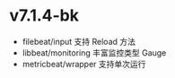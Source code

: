 # v7.1.4-bk

* filebeat/input 支持 Reload 方法
* libbeat/monitoring 丰富监控类型 Gauge
* metricbeat/wrapper 支持单次运行
